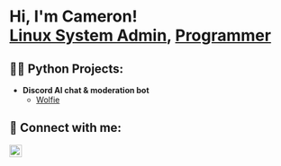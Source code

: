 <h1>Hi, I'm Cameron! <br/><a href="https://www.linkedin.com/in/cameron-kauffman">Linux System Admin</a>, <a href="https://github.com/wolfisonline">Programmer</a></h1>

<h2>👨‍💻 Python Projects:</h2>

- <b>Discord AI chat & moderation bot</b>
  - [Wolfie](https://github.com/WolfIsOnline/WolfieBot)

<h2> 🤳 Connect with me:</h2>

[<img align="left" alt="Cameron Kauffman | LinkedIn" width="22px" src="https://cdn.jsdelivr.net/npm/simple-icons@v3/icons/linkedin.svg" />][linkedin]

[linkedin]: https://linkedin.com/in/cameron-kauffman

<!--
**joshmadakor1/joshmadakor1** is a ✨ _special_ ✨ repository because its `README.md` (this file) appears on your GitHub profile.

Here are some ideas to get you started:

- 🔭 I’m currently working on ...
- 🌱 I’m currently learning ...
- 👯 I’m looking to collaborate on ...
- 🤔 I’m looking for help with ...
- 💬 Ask me about ...
- 📫 How to reach me: ...
- 😄 Pronouns: ...
- ⚡ Fun fact: ...
-->
